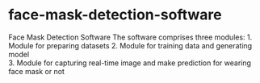 # face-mask-detection-software
Face Mask Detection Software
The software comprises three modules: 1. Module for preparing datasets  2. Module for training data and generating model  
3. Module for capturing real-time image and make prediction for wearing face mask or not
